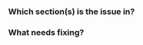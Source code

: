 <!--
Please submit only documentation-related issues with this form, or follow the
Contribute to OpenShift guidelines (https://github.com/openshift/openshift-docs/blob/master/contributing_to_docs/contributing.adoc) to submit a PR.
-->

### Which section(s) is the issue in?



### What needs fixing?
